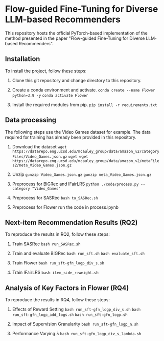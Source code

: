 # Flow-guided Fine-Tuning for Diverse LLM-based Recommenders

This repository hosts the official PyTorch-based implementation of the method presented in the paper "Flow-guided Fine-Tuning for Diverse LLM-based Recommenders".

## Installation

To install the project, follow these steps:

1. Clone this git repository and change directory to this repository.

2. Create a conda environment and activate.
```conda create --name Flower python=3.9 -y```
```conda activate Flower```

3. Install the required modules from pip.
```pip install -r requirements.txt```

## Data processing
The following steps use the Video Games dataset for example. The data required for training has already been provided in this repository.

1. Download the dataset
```wget https://datarepo.eng.ucsd.edu/mcauley_group/data/amazon_v2/categoryFiles/Video_Games.json.gz```
```wget wget https://datarepo.eng.ucsd.edu/mcauley_group/data/amazon_v2/metaFiles2/meta_Video_Games.json.gz```

2. Unzip
```gunzip Video_Games.json.gz```
```gunzip meta_Video_Games.json.gz```

3. Preprocess for BIGRec and IFairLRS
```python ./code/process.py --category "Video_Games"```

4. Preprocess for SASRec
```bash to_SASRec.sh```

5. Preprocess for Flower
run the code in process.ipynb

## Next-item Recommendation Results (RQ2)

To reproduce the results in RQ2, follow these steps:

1. Train SASRec
```bash run_SASRec.sh```

2. Train and evaluate BIGRec
```bash run_sft.sh```
```bash evaluate_sft.sh```

3. Train Flower
```bash run_sft-gfn_logp_div_s.sh```

4. Train IFairLRS
```bash item_side_reweight.sh```

## Analysis of Key Factors in Flower (RQ4)

To reproduce the results in RQ4, follow these steps:

1. Effects of Reward Setting
```bash run_sft-gfn_logp_div_s.sh```
```bash run_sft-gfn_logp_add_logs.sh```
```bash run_sft-gfn_logp.sh```

2. Impact of Supervision Granularity
```bash run_sft-gfn_logp_n.sh```

3. Performance Varying 𝜆
```bash run_sft-gfn_logp_div_s_lambda.sh```
